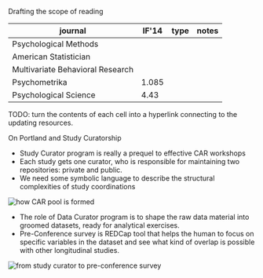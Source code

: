 Drafting the scope of reading

|journal | IF'14 | type | notes |   
|---|---|---|---|  
Psychological Methods | | | | |
American Statistician | | | | |
Multivariate Behavioral Research | | | | |
Psychometrika |1.085 | | | |
Psychological Science |4.43 | | | |

TODO: turn the contents of each cell into a hyperlink connecting to the updating resources.



On Portland and Study Curatorship

- Study Curator program is really a prequel to effective CAR workshops  
- Each study gets one curator, who is responsible for maintaining two repositories: private and public. 
- We need some symbolic language to describe the structural complexities of study coordinations 

![how CAR pool is formed](https://goo.gl/photos/ciDo11gpg9wGudaQA)


 - The role of Data Curator program is to shape the raw data material into groomed datasets, ready for analytical exercises.
 - Pre-Conference survey is REDCap tool that helps the human to focus on specific variables in the dataset and see what kind of overlap is possible with other longitudinal studies.   

![from study curator to pre-conference survey](https://lh3.googleusercontent.com/zGZXjb2mkhlJ6JBIkwazvCG0EjrEmuETU9hVG2_0NTj2LX_r0sJgg07HpJXfORFUvyZsDE8sSYny7XYJjjN8eWck4jmhcua8RdqaEkMJKFamOLMe7nr7mlZ8psxADz4S5GtPkBySL7mT3SvnG0hwCdWetIYFOfAR-BPQRSYVkEg0yvev-YuVXDKxOQKr5WjyCX6DKbDMtA3rzSrYzLhc8ys_Ly13ow-xVFUGPAiuA4gzr7nFs9U-7NMqx18cwc-ocpdaiD0bRNhnXW7rGMWkLY1fxLiv6_Edbf6CxOOnPHGQjz1Y7-n3qZYNJEMaSVC2MTeN4KHAv1tC24CttUFcfBgnTlontdHz1vvK0zcCtq8GaPp1bmrLXbVEf5IkEnMBmE84qItyQyVnRd81S6bru6bAl0HZfTcIbQUs4df9q3v4DEBqStVQ1QTuq5P17Ckbg2TlNCGmS7CIE-29eVC3i0AvPse3dcGed4CvJcKJjv1IT-BrHPOp9vT_MjKzS5wFWwAB3XvxNPQ9XKOZnzirBdXKoklqPYY-MTVUEoYxO8NE8q-Vd-gGjb3E0xiIZRvCtHbWow=w1164-h995-no)


